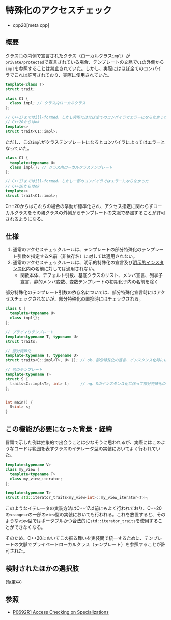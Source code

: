 # 特殊化のアクセスチェック
* cpp20[meta cpp]

## 概要

クラス`C1`の内側で宣言されたクラス（ローカルクラス`impl`）が`private/protected`で宣言されている場合、テンプレートの文脈で`C1`の外側から`impl`を参照することは禁止されていた。しかし、実際にはほぼ全てのコンパイラでこれは許可されており、実際に使用されていた。

```cpp
template<class T>
struct trait;

class C1 {
  class impl; // クラス内ローカルクラス
};

// C++17まではill-formed、しかし実際にはほぼ全てのコンパイラでエラーにならなかった
// C++20からはok
template<>
struct trait<C1::impl>;
```

ただし、この`impl`がクラステンプレートになるとコンパイラによってはエラーとなっていた。

```cpp
class C1 {
  template<typename U>
  class impl{}; // クラス内ローカルクラステンプレート
};

// C++17まではill-formed、しかし一部のコンパイラではエラーにならなかった
// C++20からはok
template<>
struct trait<C1::impl>;
```

C++20からはこれらの場合の挙動が標準化され、アクセス指定に関わらずローカルクラスをその親クラスの外側からテンプレートの文脈で参照することが許可されるようになる。

## 仕様

1. 通常のアクセスチェックルールは、テンプレートの部分特殊化のテンプレート引数を指定する名前（非依存名）に対しては適用されない。
2. 通常のアクセスチェックルールは、明示的特殊化の宣言及び[明示的インスタンス化](/lang/cpp11/extern_template.md)内の名前に対しては適用されない。
    - 関数本体、デフォルト引数、基底クラスのリスト、メンバ宣言、列挙子宣言、静的メンバ変数、変数テンプレートの初期化子内の名前を除く

部分特殊化のテンプレート引数の依存名については、部分特殊化宣言時にはアクセスチェックされないが、部分特殊化の置換時にはチェックされる。

```cpp
class C {
  template<typename U>
  class impl{};
};

// プライマリテンプレート
template<typename T, typename U>
struct traits;

// 部分特殊化
template<typename T, typename U>
struct traits<C::impl<T>, U> {}; // ok、部分特殊化の宣言、インスタンス化時には依存名でなくなる

// 他のテンプレート
template<typename T>
struct S {
  traits<C::impl<T>, int> t;     // ng、Sのインスタンス化に伴って部分特殊化の置換が発生し、C::impl<T>は依存名なのでアクセスチェックが行われる
};


int main() {
  S<int> s;
}
```

## この機能が必要になった背景・経緯

冒頭で示した例は抽象的で出会うことは少なそうに思われるが、実際にはこのようなコードは範囲を表すクラスのイテレータ型の実装においてよく行われていた。

```cpp
template<typename V>
class my_view {
  template<typename T>
  class my_view_iterator;
};

template<typename T>
struct std::iterator_traits<my_view<int>::my_view_iterator<T>>;
```

このようなイテレータの実装方法はC++17以前にもよく行われており、C++20の`<ranges>`の一部の`view`型の実装においても行われる。これを放置すると、そのような`view`型ではポータブルかつ合法的に`std::iterator_traits`を使用することができなくなる。

そのため、C++20においてこの振る舞いを実装間で統一するために、テンプレートの文脈でプライベートローカルクラス（テンプレート）を参照することが許可された。

## 検討されたほかの選択肢
(執筆中)

## 参照

- [P0692R1 Access Checking on Specializations](https://www.open-std.org/jtc1/sc22/wg21/docs/papers/2017/p0692r1.html)


